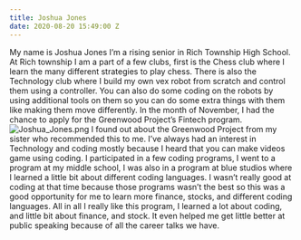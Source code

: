 ```yaml
---
title: Joshua Jones
date: 2020-08-20 15:49:00 Z
---
```


My name is Joshua Jones I’m a rising senior in Rich Township High School. At Rich township I am a part of a few clubs, first is the Chess club where I learn the many different strategies to play chess. There is also the Technology club where I build my own vex robot from scratch and control them using a controller. You can also do some coding on the robots by using additional tools on them so you can do some extra things with them like making them move differently.  In the month of November, I had the chance to apply for the Greenwood Project’s Fintech program.   
![Joshua_Jones.png](/uploads/Joshua_Jones.png)
I found out about the Greenwood Project from my sister who recommended this to me. I’ve always had an interest in Technology and coding mostly because I heard that you can make videos game using coding. I participated in a few coding programs, I went to a program at my middle school, I was also in a program at blue studios where I learned a little bit about different coding languages. I wasn’t really good at coding at that time because those programs wasn’t the best so this was a good opportunity for me to learn more finance, stocks, and different coding languages. All in all I really like this program, I learned a lot about coding, and little bit about finance, and stock. It even helped me get little better at public speaking because of all the career talks we have.


